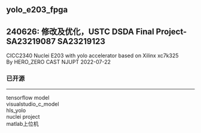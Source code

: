 yolo_e203_fpga  
---
240626: 修改及优化，USTC DSDA Final Project-SA23219087 SA23219123 
---
CICC2340 Nuclei E203 with yolo accelerator based on Xilinx xc7k325  
By HERO_ZERO CAST NJUPT 2022-07-22

### 已开源
---
tensorflow model  
visualstudio_c_model  
hls_yolo  
nuclei project  
matlab上位机  

